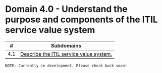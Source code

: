 # Domain 4.0 - Understand the purpose and components of the ITIL service value system

| # | Subdomains   | 
|---|---|
|4.1 | [Describe the ITIL service value system.](https://github.com/erich-tech/ITIL_Notes/tree/main/Domain_4#readme) |


```
NOTE: Currently in development. Please check back soon! 
```
